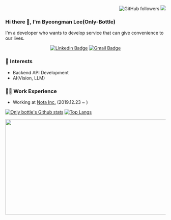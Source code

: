 <div align=right>

  <img alt="GitHub followers" src="https://img.shields.io/github/followers/Only-bottle?style=social">
  <a href="https://hits.seeyoufarm.com"><img src="https://hits.seeyoufarm.com/api/count/incr/badge.svg?url=https%3A%2F%2Fgithub.com%2FOnly-bottle&count_bg=%2361CCF5&title_bg=%23555555&icon=&icon_color=%23E7E7E7&title=hits&edge_flat=false"/></a>

</div>

### Hi there 👋, I'm Byeongman Lee(Only-Bottle)
I'm a developer who wants to develop service that can give convenience to our lives.

<div align=center>
  
  [![Linkedin Badge](https://img.shields.io/badge/-LinkedIn-blue?style=flat-square&logo=Linkedin&logoColor=white&link=https://www.linkedin.com/in/byeongman-lee-58930b162/)](https://www.linkedin.com/in/byeongman-lee-58930b162/) 
  [![Gmail Badge](https://img.shields.io/badge/-Gmail-d14836?style=flat-square&logo=Gmail&logoColor=white&link=mailto:ssey0921@gmail.com)](mailto:ssey0921@gmail.com)

</div>

### 🌟 Interests
- Backend API Development
- AI(Vision, LLM)

### 👨‍💻 Work Experience
- Working at [Nota Inc.](https://nota.ai) (2019.12.23 ~ )


[![Only bottle's Github stats](https://github-readme-stats.vercel.app/api?username=Only-bottle&contribs&count_private=true&show_icons=true&&theme=shadow_blue)](https://github.com/Only-bottle/github-readme-stats)
[![Top Langs](https://github-readme-stats.vercel.app/api/top-langs/?username=Only-bottle&layout=compact&hide=jupyter%20notebook&&theme=shadow_blue)](https://github.com/Only-bottle/github-readme-stats)


<a href="https://github.com/devxb/gitanimals">
<img
  src="https://render.gitanimals.org/farms/Only-bottle"
  width="600"
  height="300"
/>
</a>

